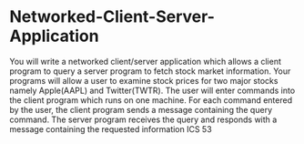# Networked-Client-Server-Application
You will write a networked client/server application which allows a client program to query a server program to fetch stock market information. Your programs will allow a user to examine stock prices for two major stocks namely Apple(AAPL) and Twitter(TWTR). The user will enter commands into the client program which runs on one machine. For each command entered by the user, the client program sends a message containing the query command. The server program receives the query and responds with a message containing the requested information
ICS 53
